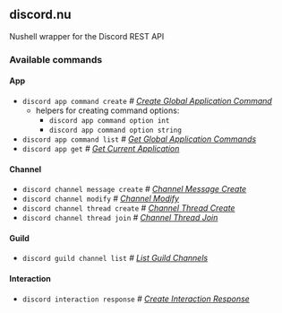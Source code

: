 ## discord.nu

Nushell wrapper for the Discord REST API

### Available commands

#### App

- `discord app command create` _# [Create Global Application Command](https://discord.com/developers/docs/interactions/application-commands#create-global-application-command)_
  - helpers for creating command options:
    - `discord app command option int`
    - `discord app command option string`
- `discord app command list` _# [Get Global Application Commands](https://discord.com/developers/docs/interactions/application-commands#get-global-application-commands)_
- `discord app get` _# [Get Current Application](https://discord.com/developers/docs/resources/application#get-current-application)_

#### Channel

- `discord channel message create` _# [Channel Message Create](https://discord.com/developers/docs/resources/message#create-message)_
- `discord channel modify` _# [Channel Modify](https://discord.com/developers/docs/resources/channel#modify-channel)_
- `discord channel thread create` _# [Channel Thread Create](https://discord.com/developers/docs/resources/channel#start-thread-without-message)_
- `discord channel thread join` _# [Channel Thread Join](https://discord.com/developers/docs/resources/channel#join-thread)_

#### Guild

- `discord guild channel list` _# [List Guild Channels](https://discord.com/developers/docs/resources/guild#get-guild-channels)_

#### Interaction

- `discord interaction response` _# [Create Interaction Response](https://discord.com/developers/docs/interactions/receiving-and-responding#create-interaction-response)_

